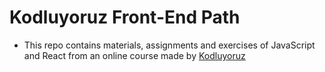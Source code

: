 # Kodluyoruz Front-End Path

- This repo contains materials, assignments and exercises of JavaScript and React from an online course made by [Kodluyoruz](https://www.patika.dev/)
